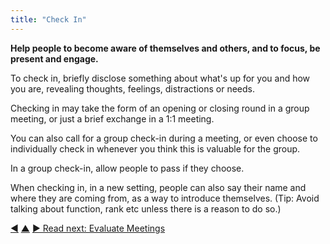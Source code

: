 ```yaml
---
title: "Check In"
---
```



**Help people to become aware of themselves and others, and to focus, be present and engage.**

To check in, briefly disclose something about what's up for you and how you are, revealing thoughts, feelings, distractions or needs.

Checking in may take the form of an opening or closing round in a group meeting, or just a brief exchange in a 1:1 meeting.

You can also call for a group check-in during a meeting, or even choose to individually check in whenever you think this is valuable for the group.

In a group check-in, allow people to pass if they choose.

When checking in, in a new setting, people can also say their name and where they are coming from, as a way to introduce themselves. (Tip: Avoid talking about function, rank etc unless there is a reason to do so.)

<div class="bottom-nav">
<a href="prepare-for-meetings.html" title="Back to: Prepare For Meetings">◀</a> <a href="meeting-practices.html" title="Up: Meeting Practices">▲</a> <a href="evaluate-meetings.html" title="">▶ Read next: Evaluate Meetings</a>
</div>


<script type="text/javascript">
Mousetrap.bind('g n', function() {
    window.location.href = 'evaluate-meetings.html';
    return false;
});
</script>

